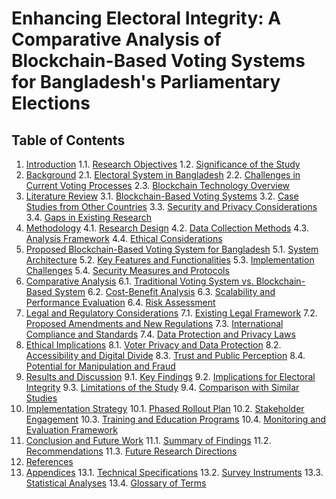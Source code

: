# Enhancing Electoral Integrity: A Comparative Analysis of Blockchain-Based Voting Systems for Bangladesh's Parliamentary Elections

## Table of Contents

1. [Introduction](01_introduction.md)
1.1. [Research Objectives](01_introduction.md#research-objectives)
1.2. [Significance of the Study](01_introduction.md#significance-of-the-study)
2. [Background](02_background.md)
2.1. [Electoral System in Bangladesh](02_background.md#electoral-system-in-bangladesh)
2.2. [Challenges in Current Voting Processes](02_background.md#challenges-in-current-voting-processes)
2.3. [Blockchain Technology Overview](02_background.md#blockchain-technology-overview)
3. [Literature Review](03_literature_review.md)
3.1. [Blockchain-Based Voting Systems](03_literature_review.md#blockchain-based-voting-systems)
3.2. [Case Studies from Other Countries](03_literature_review.md#case-studies-from-other-countries)
3.3. [Security and Privacy Considerations](03_literature_review.md#security-and-privacy-considerations)
3.4. [Gaps in Existing Research](03_literature_review.md#gaps-in-existing-research)
4. [Methodology](04_methodology.md)
4.1. [Research Design](04_methodology.md#research-design)
4.2. [Data Collection Methods](04_methodology.md#data-collection-methods)
4.3. [Analysis Framework](04_methodology.md#analysis-framework)
4.4. [Ethical Considerations](04_methodology.md#ethical-considerations)
5. [Proposed Blockchain-Based Voting System for Bangladesh](05_proposed_system.md)
5.1. [System Architecture](05_proposed_system.md#system-architecture)
5.2. [Key Features and Functionalities](05_proposed_system.md#key-features-and-functionalities)
5.3. [Implementation Challenges](05_proposed_system.md#implementation-challenges)
5.4. [Security Measures and Protocols](05_proposed_system.md#security-measures-and-protocols)
6. [Comparative Analysis](06_comparative_analysis.md)
6.1. [Traditional Voting System vs. Blockchain-Based System](06_comparative_analysis.md#traditional-vs-blockchain)
6.2. [Cost-Benefit Analysis](06_comparative_analysis.md#cost-benefit-analysis)
6.3. [Scalability and Performance Evaluation](06_comparative_analysis.md#scalability-and-performance)
6.4. [Risk Assessment](06_comparative_analysis.md#risk-assessment)
7. [Legal and Regulatory Considerations](07_legal_regulatory.md)
7.1. [Existing Legal Framework](07_legal_regulatory.md#existing-legal-framework)
7.2. [Proposed Amendments and New Regulations](07_legal_regulatory.md#proposed-amendments)
7.3. [International Compliance and Standards](07_legal_regulatory.md#international-compliance)
7.4. [Data Protection and Privacy Laws](07_legal_regulatory.md#data-protection-and-privacy-laws)
8. [Ethical Implications](08_ethical_implications.md)
8.1. [Voter Privacy and Data Protection](08_ethical_implications.md#voter-privacy)
8.2. [Accessibility and Digital Divide](08_ethical_implications.md#accessibility)
8.3. [Trust and Public Perception](08_ethical_implications.md#trust-and-perception)
8.4. [Potential for Manipulation and Fraud](08_ethical_implications.md#potential-for-manipulation-and-fraud)
9. [Results and Discussion](09_results_discussion.md)
9.1. [Key Findings](09_results_discussion.md#key-findings)
9.2. [Implications for Electoral Integrity](09_results_discussion.md#implications)
9.3. [Limitations of the Study](09_results_discussion.md#limitations)
9.4. [Comparison with Similar Studies](09_results_discussion.md#comparison-with-similar-studies)
10. [Implementation Strategy](10_implementation_strategy.md)
10.1. [Phased Rollout Plan](10_implementation_strategy.md#phased-rollout-plan)
10.2. [Stakeholder Engagement](10_implementation_strategy.md#stakeholder-engagement)
10.3. [Training and Education Programs](10_implementation_strategy.md#training-and-education-programs)
10.4. [Monitoring and Evaluation Framework](10_implementation_strategy.md#monitoring-and-evaluation-framework)
11. [Conclusion and Future Work](11_conclusion.md)
11.1. [Summary of Findings](11_conclusion.md#summary-of-findings)
11.2. [Recommendations](11_conclusion.md#recommendations)
11.3. [Future Research Directions](11_conclusion.md#future-research-directions)
12. [References](12_references.md)
13. [Appendices](13_appendices.md)
13.1. [Technical Specifications](13_appendices.md#technical-specifications)
13.2. [Survey Instruments](13_appendices.md#survey-instruments)
13.3. [Statistical Analyses](13_appendices.md#statistical-analyses)
13.4. [Glossary of Terms](13_appendices.md#glossary-of-terms)
